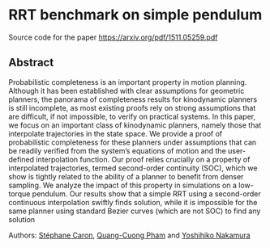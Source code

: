 # RRT benchmark on simple pendulum

Source code for the paper https://arxiv.org/pdf/1511.05259.pdf

## Abstract

Probabilistic completeness is an important property in motion planning.
Although it has been established with clear assumptions for geometric planners,
the panorama of completeness results for kinodynamic planners is still
incomplete, as most existing proofs rely on strong assumptions that are
difficult, if not impossible, to verify on practical systems. In this paper, we
focus on an important class of kinodynamic planners, namely those that
interpolate trajectories in the state space.  We provide a proof of
probabilistic completeness for these planners under assumptions that can be
readily verified from the system’s equations of motion and the user-defined
interpolation function. Our proof relies crucially on a property of
interpolated trajectories, termed second-order continuity (SOC), which we
show is tightly related to the ability of a planner to benefit from denser
sampling. We analyze the impact of this property in simulations on a low-torque
pendulum. Our results show that a simple RRT using a second-order continuous
interpolation swiftly finds solution, while it is impossible for the same
planner using standard Bezier curves (which are not SOC) to find any solution

Authors:
[Stéphane Caron](https://scaron.info),
[Quang-Cuong Pham](https://www.normalesup.org/~pham/) and
[Yoshihiko Nakamura](http://www.ynl.t.u-tokyo.ac.jp/)
